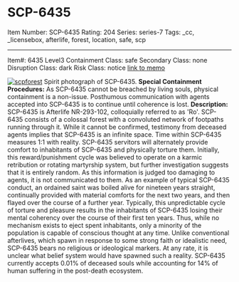 # SCP-6435
Item Number: SCP-6435
Rating: 204
Series: series-7
Tags: _cc, _licensebox, afterlife, forest, location, safe, scp

---

Item#: 6435
Level3
Containment Class:
safe
Secondary Class:
none
Disruption Class:
dark
Risk Class:
notice
[link to memo](/classification-committee-memo)  

  

[![scpforest](https://scp-wiki.wdfiles.com/local--resized-images/scp-6435/scpforest/medium.jpg)](https://scp-wiki.wdfiles.com/local--files/scp-6435/scpforest)
Spirit photograph of SCP-6435.
**Special Containment Procedures:** As SCP-6435 cannot be breached by living souls, physical containment is a non-issue. Posthumous communication with agents accepted into SCP-6435 is to continue until coherence is lost.
**Description:** SCP-6435 is Afterlife NR-293-102, colloquially referred to as 'Ro'.
SCP-6435 consists of a colossal forest with a convoluted network of footpaths running through it. While it cannot be confirmed, testimony from deceased agents implies that SCP-6435 is an infinite space. Time within SCP-6435 measures 1:1 with reality.
SCP-6435 servitors will alternately provide comfort to inhabitants of SCP-6435 and physically torture them. Initially, this reward/punishment cycle was believed to operate on a karmic retribution or rotating martyrship system, but further investigation suggests that it is entirely random. As this information is judged too damaging to agents, it is not communicated to them.
As an example of typical SCP-6435 conduct, an ordained saint was boiled alive for nineteen years straight, continually provided with material comforts for the next two years, and then flayed over the course of a further year. Typically, this unpredictable cycle of torture and pleasure results in the inhabitants of SCP-6435 losing their mental coherency over the course of their first ten years. Thus, while no mechanism exists to eject spent inhabitants, only a minority of the population is capable of conscious thought at any time.
Unlike conventional afterlives, which spawn in response to some strong faith or idealistic need, SCP-6435 bears no religious or ideological markers. At any rate, it is unclear what belief system would have spawned such a reality. SCP-6435 currently accepts 0.01% of deceased souls while accounting for 14% of human suffering in the post-death ecosystem.